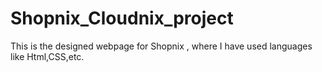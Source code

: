 # Shopnix_Cloudnix_project
This is the designed webpage for Shopnix , where I have used languages like Html,CSS,etc.
